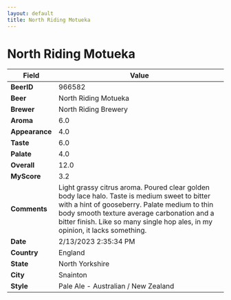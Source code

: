 ```yaml
---
layout: default
title: North Riding Motueka
---
```


# North Riding Motueka

| Field         | Value     |
|---------------|-----------|
| **BeerID** | 966582 |
| **Beer** | North Riding Motueka |
| **Brewer** | North Riding Brewery |
| **Aroma** | 6.0 |
| **Appearance** | 4.0 |
| **Taste** | 6.0 |
| **Palate** | 4.0 |
| **Overall** | 12.0 |
| **MyScore** | 3.2 |
| **Comments** | Light grassy citrus aroma. Poured clear golden body lace halo. Taste is medium sweet to bitter with a hint of gooseberry. Palate medium to thin body smooth texture average carbonation and a bitter finish. Like so many single hop ales, in my opinion, it lacks something. |
| **Date** | 2/13/2023 2:35:34 PM |
| **Country** | England |
| **State** | North Yorkshire |
| **City** | Snainton |
| **Style** | Pale Ale - Australian / New Zealand |
